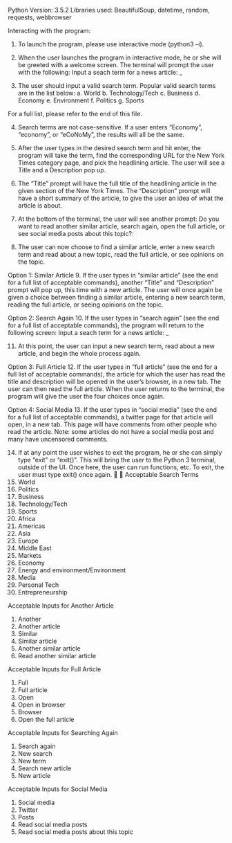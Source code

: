 Python Version: 3.5.2
Libraries used: BeautifulSoup, datetime, random, requests, webbrowser

Interacting with the program: 
1.	To launch the program, please use interactive mode (python3 –i).

2.	When the user launches the program in interactive mode, he or she will be greeted with a welcome screen. The terminal will prompt the user with the following:
Input a seach term for a news article: _

3.	The user should input a valid search term. Popular valid search terms are in the list below:
a.	World
b.	Technology/Tech
c.	Business
d.	Economy
e.	Environment
f.	Politics
g.	Sports

For a full list, please refer to the end of this file.

4.	Search terms are not case-sensitive. If a user enters “Economy”, “economy”, or “eCoNoMy”, the results will all be the same.

5.	After the user types in the desired search term and hit enter, the program will take the term, find the corresponding URL for the New York Times category page, and pick the headlining article. The user will see a Title and a Description pop up.

6.	The “Title” prompt will have the full title of the headlining article in the given section of the New York Times. The “Description” prompt will have a short summary of the article, to give the user an idea of what the article is about. 

7.	At the bottom of the terminal, the user will see another prompt:
Do you want to read another similar article, search again, open the full article, or see social media posts about this topic?:

8.	The user can now choose to find a similar article, enter a new search term and read about a new topic, read the full article, or see opinions on the topic.



Option 1: Similar Article
9.	If the user types in “similar article” (see the end for a full list of acceptable commands), another “Title” and “Description” prompt will pop up, this time with a new article. The user will once again be given a choice between finding a similar article, entering a new search term, reading the full article, or seeing opinions on the topic.

Option 2: Search Again
10.	If the user types in “search again” (see the end for a full list of acceptable commands), the program will return to the following screen:
Input a seach term for a news article: _

11.	At this point, the user can input a new search term, read about a new article, and begin the whole process again.

Option 3: Full Article
12.	If the user types in “full article” (see the end for a full list of acceptable commands), the article for which the user has read the title and description will be opened in the user’s browser, in a new tab. The user can then read the full article. When the user returns to the terminal, the program will give the user the four choices once again.

Option 4: Social Media
13.	If the user types in “social media” (see the end for a full list of acceptable commands), a twitter page for that article will open, in a new tab. This page will have comments from other people who read the article. Note: some articles do not have a social media post and many have uncensored comments. 

14.	If at any point the user wishes to exit the program, he or she can simply type “exit” or “exit()”. This will bring the user to the Python 3 terminal, outside of the UI. Once here, the user can run functions, etc. To exit, the user must type exit() once again.


Acceptable Search Terms
1.	World
2.	Politics
3.	Business
4.	Technology/Tech
5.	Sports
6.	Africa
7.	Americas
8.	Asia
9.	Europe
10.	Middle East
11.	Markets
12.	Economy
13.	Energy and environment/Environment
14.	Media
15.	Personal Tech
16.	Entrepreneurship

Acceptable Inputs for Another Article
1.	Another
2.	Another article
3.	Similar
4.	Similar article
5.	Another similar article
6.	Read another similar article

Acceptable Inputs for Full Article
1.	Full
2.	Full article
3.	Open
4.	Open in browser
5.	Browser
6.	Open the full article

Acceptable Inputs for Searching Again
1.	Search again
2.	New search
3.	New term
4.	Search new article
5.	New article


Acceptable Inputs for Social Media
1.	Social media
2.	Twitter
3.	Posts
4.	Read social media posts
5.  Read social media posts about this topic